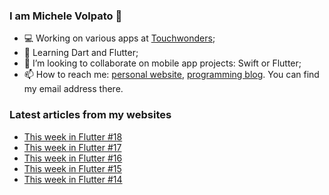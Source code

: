 ### I am Michele Volpato 👋

- 💻 Working on various apps at [Touchwonders](https://touchwonders.com);
- 🌱 Learning Dart and Flutter;
- 📱 I’m looking to collaborate on mobile app projects: Swift or Flutter;
- 📫 How to reach me: [personal website](https://volpato.nl), [programming blog](https://ishouldgotosleep.com). You can find my email address there.

### Latest articles from my websites

<!-- BLOG-POST-LIST:START -->
- [This week in Flutter #18](https://ishouldgotosleep.com/this-week-in-flutter-18/)
- [This week in Flutter #17](https://ishouldgotosleep.com/this-week-in-flutter-17/)
- [This week in Flutter #16](https://ishouldgotosleep.com/this-week-in-flutter-16/)
- [This week in Flutter #15](https://ishouldgotosleep.com/this-week-in-flutter-15/)
- [This week in Flutter #14](https://ishouldgotosleep.com/this-week-in-flutter-14/)
<!-- BLOG-POST-LIST:END -->

